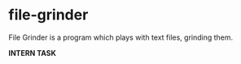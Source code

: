# file-grinder
File Grinder is a program which plays with text files, grinding them.

**INTERN TASK**
